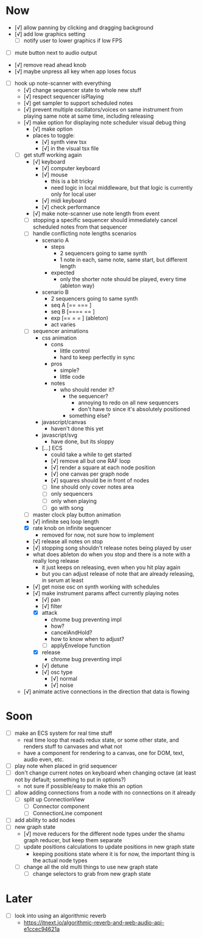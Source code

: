 # Now
- [√] allow panning by clicking and dragging background
- [√] add low graphics setting
	- [ ] notify user to lower graphics if low FPS
- [ ] mute button next to audio output
- [√] remove read ahead knob
- [√] maybe unpress all key when app loses focus
- [ ] hook up note-scanner with everything
	- [√] change sequencer state to whole new stuff
	- [√] respect sequencer isPlaying
	- [√] get sampler to support scheduled notes
	- [√] prevent multiple oscillators/voices on same instrument from playing same note at same time, including releasing
	- [√] make option for displaying note scheduler visual debug thing
		- [√] make option
		- places to toggle:
			- [√] synth view tsx
			- [√] in the visual tsx file
	- [ ] get stuff working again
		- [√] keyboard
			- [√] computer keyboard
			- [√] mouse
				- this is a bit tricky
				- need logic in local middleware, but that logic is currently only for local user
			- [√] midi keyboard
			- [√] check performance
		- [√] make note-scanner use note length from event
		- [ ] stopping a specific sequencer should immediately cancel scheduled notes from that sequencer
		- [ ] handle conflicting note lengths scenarios
			- scenario A
				- steps
					- 2 sequencers going to same synth
					- 1 note in each, same note, same start, but different length
				- expected
					- only the shorter note should be played, every time (ableton way)
			- scenario B
				- 2 sequencers going to same synth
				- seq A [== ===  ]
				- seq B [==== == ]
				- exp   [== = =  ] (ableton)
				- act   varies
		- [ ] sequencer animations
			- css animation
				- cons
					- little control
					- hard to keep perfectly in sync
				- pros
					- simple?
					- little code
				- notes
					- who should render it?
						- the sequencer?
							- annoying to redo on all new sequencers
							- don't have to since it's absolutely positioned
						- something else?
			- javascript/canvas
				- haven't done this yet
			- javascript/svg
				- have done, but its sloppy
			- [...] ECS
				- could take a while to get started
				- [√] remove all but one RAF loop
				- [√] render a square at each node position
				- [√] one canvas per graph node
				- [√] squares should be in front of nodes
				- [ ] line should only cover notes area
				- [ ] only sequencers
				- [ ] only when playing
				- [ ] go with song
		- [ ] master clock play button animation
		- [√] infinite seq loop length
		- [x] rate knob on infinite sequencer
			- removed for now, not sure how to implement
		- [√] release all notes on stop
		- [√] stopping song shouldn't release notes being played by user
		- what does ableton do when you stop and there is a note with a really long release
			- it just keeps on releasing, even when you hit play again
			- but you can adjust release of note that are already releasing, in serum at least
		- [√] get noise osc on synth working with schedules
		- [√] make instrument params affect currently playing notes
			- [√] pan
			- [√] filter
			- [x] attack
				- chrome bug preventing impl
				- how?
				- cancelAndHold?
				- how to know when to adjust?
				- [ ] applyEnvelope function
			- [x] release
				- chrome bug preventing impl
			- [√] detune
			- [√] osc type
				- [√] normal
				- [√] noise
	- [√] animate active connections in the direction that data is flowing

# Soon
- [ ] make an ECS system for real time stuff
	- real time loop that reads redux state, or some other state, and renders stuff to canvases and what not
	- have a component for rendering to a canvas, one for DOM, text, audio even, etc.
- [ ] play note when placed in grid sequencer
- [ ] don't change current notes on keyboard when changing octave (at least not by default; something to put in options?)
	- not sure if possible/easy to make this an option
- [ ] allow adding connections from a node with no connections on it already
	- [ ] split up ConnectionView
		- [ ] Connector component
		- [ ] ConnectionLine component
- [ ] add ability to add nodes
- [ ] new graph state
	- [√] move reducers for the different node types under the shamu graph reducer, but keep them separate
	- [ ] update positions calculations to update positions in new graph state
		- keeping positions state where it is for now, the important thing is the actual node types
	- [ ] change all the old multi things to use new graph state
		- [ ] change selectors to grab from new graph state

# Later
- [ ] look into using an algorithmic reverb
	- https://itnext.io/algorithmic-reverb-and-web-audio-api-e1ccec94621a
